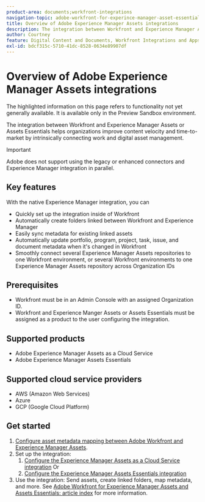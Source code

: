 ```yaml
---
product-area: documents;workfront-integrations
navigation-topic: adobe-workfront-for-experince-manager-asset-essentials
title: Overview of Adobe Experience Manager Assets integrations
description: The integration between Workfront and Experience Manager Assets or Assets Essentials lets organizations improve content velocity and time-to-market by intrinsically connecting work and digital asset management.
author: Courtney
feature: Digital Content and Documents, Workfront Integrations and Apps
exl-id: bdcf315c-5710-41dc-8528-0634e89907df
---
```

# Overview of Adobe Experience Manager Assets integrations

<span class="preview">The highlighted information on this page refers to functionality not yet generally available. It is available only in the Preview Sandbox environment.</span>

<!-- Audited: 12/2023 -->

The integration between Workfront and Experience Manager Assets or Assets Essentials helps organizations improve content velocity and time-to-market by intrinsically connecting work and digital asset management.

>[!IMPORTANT]
>
>Adobe does not support using the legacy or enhanced connectors and Experience Manager integration in parallel.

## Key features

With the native Experience Manager integration, you can

* Quickly set up the integration inside of Workfront
* Automatically create folders linked between Workfront and Experience Manager
* Easily sync metadata for existing linked assets
* Automatically update portfolio, program, project, task, issue, and document metadata when it's changed in Workfront
* Smoothly connect several Experience Manager Assets repositories to one Workfront environment, or several Workfront environments to one Experience Manager Assets repository across Organization IDs


## Prerequisites

* Workfront must be in an Admin Console with an assigned Organization ID.
* Workfront and Experience Manger Assets or Assets Essentials must be assigned as a product to the user configuring the integration.


## Supported products

* Adobe Experience Manager Assets as a Cloud Service
* Adobe Experience Manager Assets Essentials

## Supported cloud service providers

* AWS (Amazon Web Services)
* Azure
* <span class="preview">GCP (Google Cloud Platform)</span>


## Get started

1. [Configure asset metadata mapping between Adobe Workfront and Experience Manager Assets](https://experienceleague.adobe.com/docs/experience-manager-cloud-service/content/assets/integrations/configure-asset-metadata-mapping.html?lang=en).
1. Set up the integration:
    1. [Configure the Experience Manager Assets as a Cloud Service integration](/help/quicksilver/administration-and-setup/configure-integrations/configure-aacs-integration.md)
    Or
    1. [Configure the Experience Manager Assets Essentials integration](/help/quicksilver/documents/adobe-workfront-for-experience-manager-assets-essentials/setup-asset-essentials.md)
1. Use the integration: Send assets, create linked folders, map metadata, and more. See [Adobe Workfront for Experience Manager Assets and Assets Essentials: article index](/help/quicksilver/documents/adobe-workfront-for-experience-manager-assets-essentials/workfront-for-aem-asset-essentials.md) for more information.
